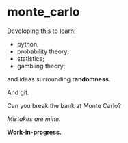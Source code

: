 # monte_carlo
Developing this to learn:
* python;
* probability theory;
* statistics;
* gambling theory;

and ideas surrounding **randomness**.

And git.

Can you break the bank at Monte Carlo?

*Mistakes are mine.*

**Work-in-progress.**
